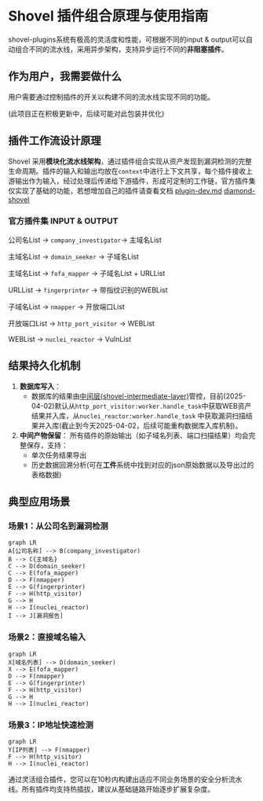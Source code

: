 # Shovel 插件组合原理与使用指南

shovel-plugins系统有极高的灵活度和性能，可根据不同的input & output可以自动组合不同的流水线，采用异步架构，支持异步运行不同的**非阻塞插件**。

## 作为用户，我需要做什么

用户需要通过控制插件的开关以构建不同的流水线实现不同的功能。

(此项目正在积极更新中，后续可能对此包装并优化)

## 插件工作流设计原理

Shovel 采用**模块化流水线架构**，通过插件组合实现从资产发现到漏洞检测的完整生命周期。插件的输入和输出均放在`context`中进行上下文共享，每个插件接收上游输出作为输入，经过处理后传递给下游插件，形成可定制的工作链，官方插件集仅实现了基础的功能，若想增加自己的插件请查看文档 [plugin-dev.md](https://github.com/diamond-shovel/diamond-shovel/blob/main/docs/plugin-dev.md) [diamond-shovel](https://github.com/diamond-shovel/diamond-shovel)

### 官方插件集 INPUT & OUTPUT

公司名List -> `company_investigator`-> 主域名List

主域名List -> `domain_seeker`  -> 子域名List

主域名List -> `fofa_mapper` -> 子域名List + URLList

URLList -> `fingerprinter` -> 带指纹识别的WEBList

子域名List -> `nmapper` -> 开放端口List

开放端口List -> `http_port_visitor` -> WEBList

WEBList -> `nuclei_reactor` -> VulnList

## 结果持久化机制

1. **数据库写入**：
   - 数据库的结果由[中间层(shovel-intermediate-layer)](https://diamond-shovel.github.io/shovel-wiki/#/README?id=%f0%9f%93%95-%e9%a1%b9%e7%9b%ae%e7%bb%93%e6%9e%84)管控，目前(2025-04-02)默认从`http_port_visitor:worker.handle_task`中获取WEB资产结果并入库，从`nuclei_reactor:worker.handle_task` 中获取漏洞扫描结果并入库(截止到今天2025-04-02，后续可能重构数据库入库机制)。
2. **中间产物保留**：
所有插件的原始输出（如子域名列表、端口扫描结果）均会完整保存，支持：
   - 单次任务结果导出
   - 历史数据回溯分析(可在**工件**系统中找到对应的json原始数据以及导出过的表格数据)

## 典型应用场景

### 场景1：从公司名到漏洞检测

```mermaid
graph LR
A[公司名称] --> B(company_investigator)
B --> C{主域名}
C --> D(domain_seeker)
C --> E(fofa_mapper)
D --> F(nmapper)
E --> G(fingerprinter)
F --> H(http_visitor)
G --> H
H --> I(nuclei_reactor)
I --> J[漏洞报告]
```

### 场景2：直接域名输入

```mermaid
graph LR
X[域名列表] --> D(domain_seeker)
X --> E(fofa_mapper)
D --> F(nmapper)
E --> G(fingerprinter)
F --> H(http_visitor)
G --> H
H --> I(nuclei_reactor)
```

### 场景3：IP地址快速检测

```mermaid
graph LR
Y[IP列表] --> F(nmapper)
F --> H(http_visitor)
H --> I(nuclei_reactor)
```

通过灵活组合插件，您可以在10秒内构建出适应不同业务场景的安全分析流水线。所有插件均支持热插拔，建议从基础链路开始逐步扩展复杂度。
